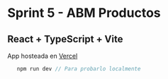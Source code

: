 # Sprint 5 - ABM Productos

## React + TypeScript + Vite

App hosteada en [Vercel](https://abm-sprint5.vercel.app/)

```js
   npm run dev // Para probarlo localmente
```
